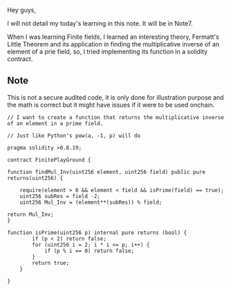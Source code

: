 Hey guys,

I will not detail my today's learning in this note. It will be in Note7.

When I was learning Finite fields, I learned an interesting theory, Fermatt's Little Theorem and its application in finding the multiplicative inverse of an element of a prie field, so, I tried implementing its function in a solidity contract.

## Note
This is not a secure audited code, it is only done for illustration purpose and the math is correct but it might have issues if it were to be used onchain.

```
// I want to create a function that returns the multiplicative inverse of an element in a prime field.

// Just like Python's pow(a, -1, p) will do

pragma solidity >0.8.19;

contract FinitePlayGround {

function findMul_Inv(uint256 element, uint256 field) public pure returns(uint256) {

    require(element > 0 && element < field && isPrime(field) == true);
    uint256 subRes = field -2;
    uint256 Mul_Inv = (element**(subRes)) % field;

return Mul_Inv;
}

function isPrime(uint256 p) internal pure returns (bool) {
        if (p < 2) return false;
        for (uint256 i = 2; i * i <= p; i++) {
            if (p % i == 0) return false;
        }
        return true;
    }

}


```